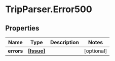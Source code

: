 # TripParser.Error500

## Properties

Name | Type | Description | Notes
------------ | ------------- | ------------- | -------------
**errors** | [**[Issue]**](Issue.md) |  | [optional] 


